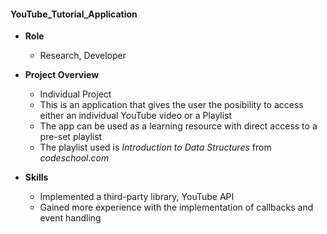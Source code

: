 #### YouTube_Tutorial_Application

- **Role**
  * Research, Developer
  
- **Project Overview**
  * Individual Project
  * This is an application that gives the user the posibility to access either an individual YouTube video or a Playlist
  * The app can be used as a learning resource with direct access to a pre-set playlist
  * The playlist used is *Introduction to Data Structures* from *codeschool.com*
  
- **Skills**
  * Implemented a third-party library, YouTube API
  * Gained more experience with the implementation of callbacks and event handling 
